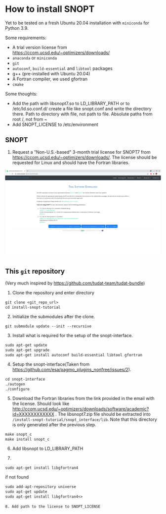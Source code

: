 # How to install SNOPT

Yet to be tested on a fresh Ubuntu 20.04 installation with `miniconda` for Python 3.9.

Some requirements:
- A trial version license from https://ccom.ucsd.edu/~optimizers/downloads/
- `anaconda` or `miniconda`
- `git`
- `autoconf`, `build-essential` and `libtool` packages
- g++ (pre-installed with Ubuntu 20.04)
- A Fortran compiler, we used gfortran
- `cmake`


Some thoughts:
-  Add the path with libsnopt7.so to LD_LIBRARY_PATH or to /etc/ld.so.conf.d/ create a file like snopt.conf and write the directory there. Path to directory with file, not path to file. Absolute paths from root /, not from ~
- Add SNOPT_LICENSE to /etc/environment

## SNOPT

1. Request a "Non-U.S.-based" 3-month trial license for SNOPT7 from https://ccom.ucsd.edu/~optimizers/downloads/. The license should be requested for Linux and should have the Fortran libraries.

![Asking for a License](./screenshots/snopt_ask_license.png)

## This `git` repository
(Very much inspired by https://github.com/tudat-team/tudat-bundle)

1. Clone the repository and enter directory

```
git clone <git_repo_url>
cd install-snopt-tutorial
```

2. Initialize the submodules after the clone.

```
git submodule update --init --recursive
````
3. Install what is required for the setup of the snopt-interface.
```
sudo apt-get update
sudo apt-get upgrade
sudo apt-get install autoconf build-essential libtool gfortran

```

4. Setup the snopt-interface(Taken from https://github.com/esa/pagmo_plugins_nonfree/issues/2).

```
cd snopt-interface
./autogen
./configure
```

5. Download the Fortran libraries from the link provided in the email with the license. Should look like http://ccom.ucsd.edu/~optimizers/downloads/software/academic?id=XXXXXXXXXXXX . The libsnopt7.zip file should be extracted into `/install-snopt-tutorial/snopt_interface/lib`. Note that this directory is only generated after the previous step. 

```
make snopt_c
make install snopt_c
```

6. Add libsnopt to LD_LIBRARY_PATH

7. 
```
sudo apt-get install libgfortran4
```
if not found
```
sudo add-apt-repository universe
sudo apt-get update
sudo apt-get install libgfortran4<>

8. Add path to the license to SNOPT_LICENSE